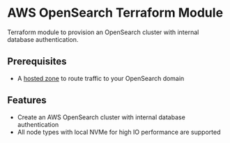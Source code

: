 # AWS OpenSearch Terraform Module

Terraform module to provision an OpenSearch cluster with internal database authentication.

## Prerequisites

- A [hosted zone](https://docs.aws.amazon.com/Route53/latest/DeveloperGuide/CreatingHostedZone.html) to route traffic to your OpenSearch domain

## Features

- Create an AWS OpenSearch cluster with internal database authentication
- All node types with local NVMe for high IO performance are supported
